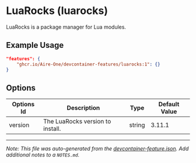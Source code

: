 
# LuaRocks (luarocks)

LuaRocks is a package manager for Lua modules.

## Example Usage

```json
"features": {
    "ghcr.io/Aire-One/devcontainer-features/luarocks:1": {}
}
```

## Options

| Options Id | Description | Type | Default Value |
|-----|-----|-----|-----|
| version | The LuaRocks version to install. | string | 3.11.1 |



---

_Note: This file was auto-generated from the [devcontainer-feature.json](https://github.com/Aire-One/devcontainer-features/blob/main/src/luarocks/devcontainer-feature.json).  Add additional notes to a `NOTES.md`._
